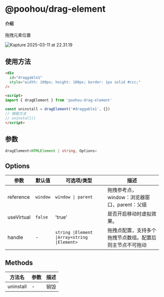 # @poohou/drag-element

#### 介绍
拖拽元素位置

![Kapture 2025-03-11 at 22.31.19](https://txt-01.oss-cn-chengdu.aliyuncs.com/typora/lyra/Kapture%202025-03-11%20at%2022.31.19.gif)


## 使用方法
```html
<div
  id="draggable1"
  style="width: 100px; height: 100px; border: 1px solid #ccc;"
/>

<script>
import { dragElement } from 'poohou-drag-element'
  
const uninstall = dragElement('#draggable1', {})
// 销毁方法
// uninstall()
</script>
```
## 参数
```typescript
dragElement<HTMLElement | string, Options>
```

## Options

|  参数 | 默认值                                | 可选项/类型                                                                                        | 描述       |
|---|------------------------------------|-----------------------------------------------------------------------------------------------|----------|
| reference  | `window` | `window \| parent`                           | 拖拽参考点，window：浏览器窗口，parent：父级 |
| useVirtual | `false`  | 'true'                                       | 是否开启移动时虚拟效果。                                     |
| handle     | -        | `string \|Element \|Array<string \|Element>` | 拖拽点配置，支持多个拖拽节点数组。配置后则主节点不可拖动     |


## Methods

| 方法名 | 参数 | 描述   |
|-----|----|------|
|   uninstall  | -  | 销毁 |
